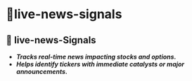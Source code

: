 # 📰live-news-signals

## 📰 live-news-Signals

* _**Tracks real-time news impacting stocks and options.**_
* _**Helps identify tickers with immediate catalysts or major announcements.**_
